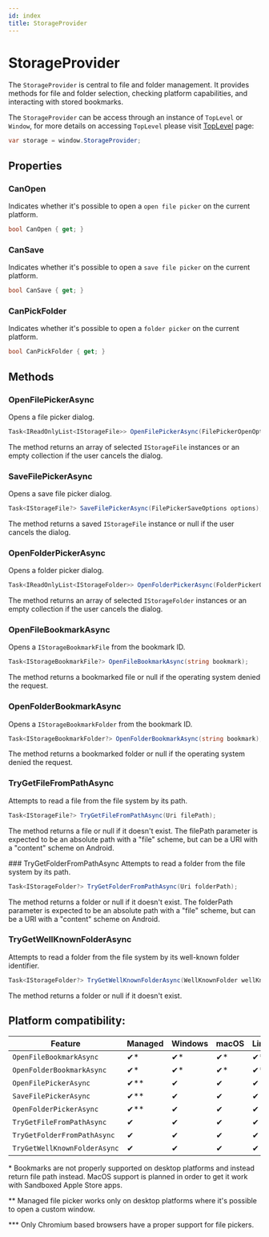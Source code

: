 ```yaml
---
id: index
title: StorageProvider
---
```


# StorageProvider

The `StorageProvider` is central to file and folder management. It provides methods for file and folder selection, checking platform capabilities, and interacting with stored bookmarks.

The `StorageProvider` can be access through an instance of `TopLevel` or `Window`, for more details on accessing `TopLevel` please visit [TopLevel](../../toplevel) page:
```cs
var storage = window.StorageProvider;
```

## Properties 

### CanOpen
Indicates whether it's possible to open a `open file picker` on the current platform.

```cs
bool CanOpen { get; }
```

### CanSave
Indicates whether it's possible to open a `save file picker` on the current platform.

```cs
bool CanSave { get; }
```

### CanPickFolder
Indicates whether it's possible to open a `folder picker` on the current platform.

```cs
bool CanPickFolder { get; }
```

## Methods

### OpenFilePickerAsync
Opens a file picker dialog.

```cs
Task<IReadOnlyList<IStorageFile>> OpenFilePickerAsync(FilePickerOpenOptions options);
```
The method returns an array of selected `IStorageFile` instances or an empty collection if the user cancels the dialog.

### SaveFilePickerAsync
Opens a save file picker dialog.

```cs
Task<IStorageFile?> SaveFilePickerAsync(FilePickerSaveOptions options);
```
The method returns a saved `IStorageFile` instance or null if the user cancels the dialog.

### OpenFolderPickerAsync
Opens a folder picker dialog.

```cs
Task<IReadOnlyList<IStorageFolder>> OpenFolderPickerAsync(FolderPickerOpenOptions options);
```
The method returns an array of selected `IStorageFolder` instances or an empty collection if the user cancels the dialog.

### OpenFileBookmarkAsync
Opens a `IStorageBookmarkFile` from the bookmark ID.

```cs
Task<IStorageBookmarkFile?> OpenFileBookmarkAsync(string bookmark);
```
The method returns a bookmarked file or null if the operating system denied the request.

### OpenFolderBookmarkAsync
Opens a `IStorageBookmarkFolder` from the bookmark ID.

```cs
Task<IStorageBookmarkFolder?> OpenFolderBookmarkAsync(string bookmark);
```
The method returns a bookmarked folder or null if the operating system denied the request.

### TryGetFileFromPathAsync
Attempts to read a file from the file system by its path.

```cs
Task<IStorageFile?> TryGetFileFromPathAsync(Uri filePath);
```
The method returns a file or null if it doesn't exist. The filePath parameter is expected to be an absolute path with a "file" scheme, but can be a URI with a "content" scheme on Android.

### TryGetFolderFromPathAsync
Attempts to read a folder from the file system by its path.

```cs
Task<IStorageFolder?> TryGetFolderFromPathAsync(Uri folderPath);
```
The method returns a folder or null if it doesn't exist. The folderPath parameter is expected to be an absolute path with a "file" scheme, but can be a URI with a "content" scheme on Android.

### TryGetWellKnownFolderAsync
Attempts to read a folder from the file system by its well-known folder identifier.

```cs
Task<IStorageFolder?> TryGetWellKnownFolderAsync(WellKnownFolder wellKnownFolder);
```
The method returns a folder or null if it doesn't exist.


## Platform compatibility:

| Feature        | Managed |  Windows | macOS | Linux | Browser | Android |  iOS |
|---------------|-------|-------|-------|-------|-------|-------|-------|
| `OpenFileBookmarkAsync` | ✔* | ✔* | ✔* | ✔* | ✔ | ✔ | ✔ |
| `OpenFolderBookmarkAsync` | ✔* | ✔* | ✔* | ✔* | ✔ | ✔ | ✔ |
| `OpenFilePickerAsync` | ✔** | ✔ | ✔ | ✔ | ✔ | ✔ | ✔ |
| `SaveFilePickerAsync` | ✔** | ✔ | ✔ | ✔ | ✔ | ✔*** | ✖ |
| `OpenFolderPickerAsync` | ✔** | ✔ | ✔ | ✔ | ✔ | ✔*** | ✔ |
| `TryGetFileFromPathAsync` | ✔ | ✔ | ✔ | ✔ | ✖ | ✖ | ✖ |
| `TryGetFolderFromPathAsync` | ✔ | ✔ | ✔ | ✔ | ✖ | ✖ | ✖ |
| `TryGetWellKnownFolderAsync` | ✔ | ✔ | ✔ | ✔ | ✔ | ✔ | ✔ |

\* Bookmarks are not properly supported on desktop platforms and instead return file path instead. MacOS support is planned in order to get it work with Sandboxed Apple Store apps.

** Managed file picker works only on desktop platforms where it's possible to open a custom window.

*** Only Chromium based browsers have a proper support for file pickers. 